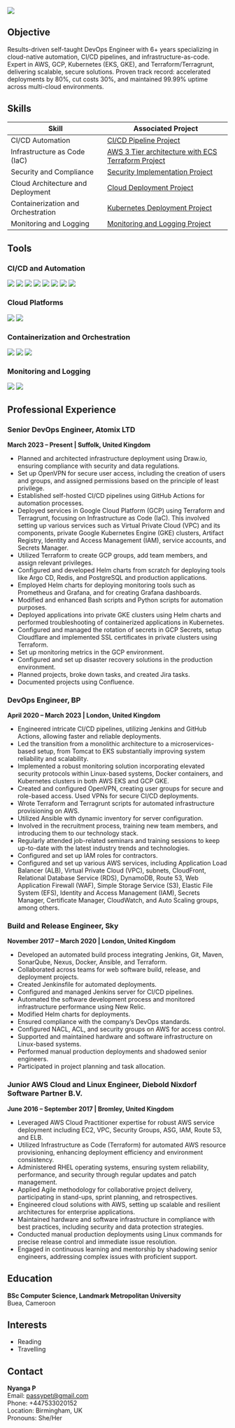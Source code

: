
<a href="https://www.linkedin.com/in/nyanga-p-674721258/"><img src="https://img.shields.io/badge/-LinkedIn-0072b1?&style=for-the-badge&logo=linkedin&logoColor=white" /></a>

## Objective
Results-driven self-taught DevOps Engineer with 6+ years specializing in cloud-native automation, CI/CD pipelines, and infrastructure-as-code.
 Expert in AWS, GCP, Kubernetes (EKS, GKE), and Terraform/Terragrunt, delivering scalable, secure solutions. Proven track record: accelerated
 deployments by 80%, cut costs 30%, and maintained 99.99% uptime across multi-cloud environments.

## Skills

| Skill                                         | Associated Project         |
|-----------------------------------------------|----------------------------|
| CI/CD Automation                              | <a href="https://github.com/m-pasima/CI-CD-Pipeline-Project">CI/CD Pipeline Project</a> |
| Infrastructure as Code (IaC)                  | <a href="https://github.com/m-pasima/Aws-terraform-multi-tier-application.git">AWS 3 Tier architecture with ECS Terraform  Project</a> |
| Security and Compliance                       | <a href="https://github.com/m-pasima/Security-Implementation-Project.git">Security Implementation Project</a> |
| Cloud Architecture and Deployment             | <a href="https://github.com/m-pasima/Cloud-Deployment-Project.git">Cloud Deployment Project</a> |
| Containerization and Orchestration            | <a href="https://github.com/m-pasima/Kubernetes-Deployment-Project.git">Kubernetes Deployment Project</a> |
| Monitoring and Logging                        | <a href="https://github.com/m-pasima/Monitoring-and-Logging-Project.git">Monitoring and Logging Project</a> |

## Tools

### CI/CD and Automation
<div>
    <img src="https://img.shields.io/badge/-Jenkins-D24939?&style=for-the-badge&logo=Jenkins&logoColor=white" />
    <img src="https://img.shields.io/badge/-GitHub_Actions-2088FF?&style=for-the-badge&logo=GitHub-Actions&logoColor=white" />
    <img src="https://img.shields.io/badge/-Terraform-623CE4?&style=for-the-badge&logo=Terraform&logoColor=white" />
    <img src="https://img.shields.io/badge/-Ansible-EE0000?&style=for-the-badge&logo=Ansible&logoColor=white" />
    <img src="https://img.shields.io/badge/-Nexus-4E73B9?&style=for-the-badge&logo=Sonatype&logoColor=white" />
    <img src="https://img.shields.io/badge/-SonarQube-4E9BCD?&style=for-the-badge&logo=SonarQube&logoColor=white" />
    <img src="https://img.shields.io/badge/-Tomcat-F8DC75?&style=for-the-badge&logo=Apache%20Tomcat&logoColor=black" />
    <img src="https://img.shields.io/badge/-Docker-2496ED?&style=for-the-badge&logo=Docker&logoColor=white" />

</div>

### Cloud Platforms
<div>
    <img src="https://img.shields.io/badge/-AWS-232F3E?&style=for-the-badge&logo=Amazon-AWS&logoColor=white" />
    <img src="https://img.shields.io/badge/-GCP-4285F4?&style=for-the-badge&logo=Google-Cloud&logoColor=white" />
</div>

### Containerization and Orchestration
<div>
    <img src="https://img.shields.io/badge/-Docker-2496ED?&style=for-the-badge&logo=Docker&logoColor=white" />
    <img src="https://img.shields.io/badge/-Kubernetes-326CE5?&style=for-the-badge&logo=Kubernetes&logoColor=white" />
    <img src="https://img.shields.io/badge/-Helm-0F1689?&style=for-the-badge&logo=Helm&logoColor=white" />
</div>

### Monitoring and Logging
<div>
    <img src="https://img.shields.io/badge/-Prometheus-E6522C?&style=for-the-badge&logo=Prometheus&logoColor=white" />
    <img src="https://img.shields.io/badge/-Grafana-F46800?&style=for-the-badge&logo=Grafana&logoColor=white" />
</div>

## Professional Experience

### Senior DevOps Engineer, Atomix LTD
**March 2023 – Present | Suffolk, United Kingdom**

- Planned and architected infrastructure deployment using Draw.io, ensuring compliance with security and data regulations.
- Set up OpenVPN for secure user access, including the creation of users and groups, and assigned permissions based on the principle of least privilege.
- Established self-hosted CI/CD pipelines using GitHub Actions for automation processes.
- Deployed services in Google Cloud Platform (GCP) using Terraform and Terragrunt, focusing on Infrastructure as Code (IaC). This involved setting up various services such as Virtual Private Cloud (VPC) and its components, private Google Kubernetes Engine (GKE) clusters, Artifact Registry, Identity and Access Management (IAM), service accounts, and Secrets Manager.
- Utilized Terraform to create GCP groups, add team members, and assign relevant privileges.
- Configured and developed Helm charts from scratch for deploying tools like Argo CD, Redis, and PostgreSQL and production applications.
- Employed Helm charts for deploying monitoring tools such as Prometheus and Grafana, and for creating Grafana dashboards.
- Modified and enhanced Bash scripts and Python scripts for automation purposes.
- Deployed applications into private GKE clusters using Helm charts and performed troubleshooting of containerized applications in Kubernetes.
- Configured and managed the rotation of secrets in GCP Secrets, setup Cloudflare and implemented SSL certificates in private clusters using Terraform.
- Set up monitoring metrics in the GCP environment.
- Configured and set up disaster recovery solutions in the production environment.
- Planned projects, broke down tasks, and created Jira tasks.
- Documented projects using Confluence.

### DevOps Engineer, BP
**April 2020 – March 2023 | London, United Kingdom**

- Engineered intricate CI/CD pipelines, utilizing Jenkins and GitHub Actions, allowing faster and reliable deployments.
- Led the transition from a monolithic architecture to a microservices-based setup, from Tomcat to EKS substantially improving system reliability and scalability.
- Implemented a robust monitoring solution incorporating elevated security protocols within Linux-based systems, Docker containers, and Kubernetes clusters in both AWS EKS and GCP GKE.
- Created and configured OpenVPN, creating user groups for secure and role-based access. Used VPNs for secure CI/CD deployments.
- Wrote Terraform and Terragrunt scripts for automated infrastructure provisioning on AWS.
- Utilized Ansible with dynamic inventory for server configuration.
- Involved in the recruitment process, training new team members, and introducing them to our technology stack.
- Regularly attended job-related seminars and training sessions to keep up-to-date with the latest industry trends and technologies.
- Configured and set up IAM roles for contractors.
- Configured and set up various AWS services, including Application Load Balancer (ALB), Virtual Private Cloud (VPC), subnets, CloudFront, Relational Database Service (RDS), DynamoDB, Route 53, Web Application Firewall (WAF), Simple Storage Service (S3), Elastic File System (EFS), Identity and Access Management (IAM), Secrets Manager, Certificate Manager, CloudWatch, and Auto Scaling groups, among others.

### Build and Release Engineer, Sky
**November 2017 – March 2020 | London, United Kingdom**

- Developed an automated build process integrating Jenkins, Git, Maven, SonarQube, Nexus, Docker, Ansible, and Terraform.
- Collaborated across teams for web software build, release, and deployment projects.
- Created Jenkinsfile for automated deployments.
- Configured and managed Jenkins server for CI/CD pipelines.
- Automated the software development process and monitored infrastructure performance using New Relic.
- Modified Helm charts for deployments.
- Ensured compliance with the company’s DevOps standards.
- Configured NACL, ACL, and security groups on AWS for access control.
- Supported and maintained hardware and software infrastructure on Linux-based systems.
- Performed manual production deployments and shadowed senior engineers.
- Participated in project planning and task allocation.

### Junior AWS Cloud and Linux Engineer, Diebold Nixdorf Software Partner B.V.
**June 2016 – September 2017 | Bromley, United Kingdom**

- Leveraged AWS Cloud Practitioner expertise for robust AWS service deployment including EC2, VPC, Security Groups, ASG, IAM, Route 53, and ELB.
- Utilized Infrastructure as Code (Terraform) for automated AWS resource provisioning, enhancing deployment efficiency and environment consistency.
- Administered RHEL operating systems, ensuring system reliability, performance, and security through regular updates and patch management.
- Applied Agile methodology for collaborative project delivery, participating in stand-ups, sprint planning, and retrospectives.
- Engineered cloud solutions with AWS, setting up scalable and resilient architectures for enterprise applications.
- Maintained hardware and software infrastructure in compliance with best practices, including security and data protection strategies.
- Conducted manual production deployments using Linux commands for precise release control and immediate issue resolution.
- Engaged in continuous learning and mentorship by shadowing senior engineers, addressing complex issues with proficient support.

## Education
**BSc Computer Science, Landmark Metropolitan University**  
Buea, Cameroon

## Interests
- Reading
- Travelling

## Contact
**Nyanga P**  
Email: passypet@gmail.com  
Phone: +447533020152  
Location: Birmingham, UK  
Pronouns: She/Her
